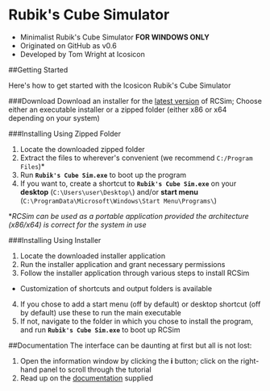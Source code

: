 # Rubik's Cube Simulator

- Minimalist Rubik's Cube Simulator **FOR WINDOWS ONLY**
- Originated on GitHub as v0.6
- Developed by Tom Wright at Icosicon

##Getting Started

Here's how to get started with the Icosicon Rubik's Cube Simulator

###Download
Download an installer for the [latest version](https://github.com/Icosicon/RubiksCubeSim/releases/latest) of RCSim;
Choose either an executable installer or a zipped folder (either x86 or x64 depending on your system)

###Installing Using Zipped Folder
1. Locate the downloaded zipped folder
2. Extract the files to wherever's convenient (we recommend `C:/Program Files`)\*
3. Run **`Rubik's Cube Sim.exe`** to boot up the program
4. If you want to, create a shortcut to **`Rubik's Cube Sim.exe`** on your **desktop** (`C:\Users\user\Desktop\`) and/or **start menu** (`C:\ProgramData\Microsoft\Windows\Start Menu\Programs\`)

\**RCSim can be used as a portable application provided the architecture (x86/x64) is correct for the system in use*

###Installing Using Installer
1. Locate the downloaded installer application
2. Run the installer application and grant necessary permissions
3. Follow the installer application through various steps to install RCSim
  * Customization of shortcuts and output folders is available
4. If you chose to add a start menu (off by default) or desktop shortcut (off by default) use these to run the main executable
5. If not, navigate to the folder in which you chose to install the program, and run **`Rubik's Cube Sim.exe`** to boot up RCSim


##Documentation
The interface can be daunting at first but all is not lost:

1. Open the information window by clicking the **i** button; click on the right-hand panel to scroll through the tutorial
2. Read up on the [documentation](/docs/Documentation.pdf) supplied
